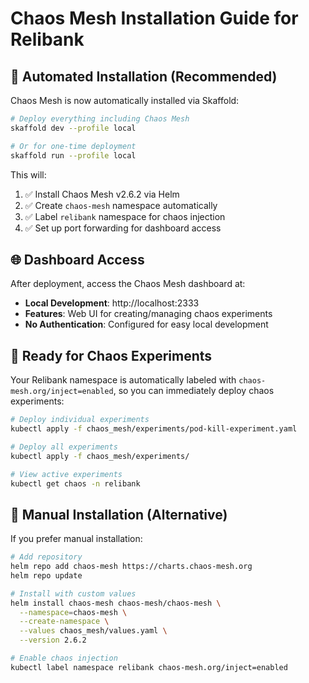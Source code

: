 # Chaos Mesh Installation Guide for Relibank

## 🚀 Automated Installation (Recommended)

Chaos Mesh is now automatically installed via Skaffold:

```bash
# Deploy everything including Chaos Mesh
skaffold dev --profile local

# Or for one-time deployment
skaffold run --profile local
```

This will:
1. ✅ Install Chaos Mesh v2.6.2 via Helm
2. ✅ Create `chaos-mesh` namespace automatically  
3. ✅ Label `relibank` namespace for chaos injection
4. ✅ Set up port forwarding for dashboard access

## 🌐 Dashboard Access

After deployment, access the Chaos Mesh dashboard at:
- **Local Development**: http://localhost:2333
- **Features**: Web UI for creating/managing chaos experiments
- **No Authentication**: Configured for easy local development

## 🎯 Ready for Chaos Experiments

Your Relibank namespace is automatically labeled with `chaos-mesh.org/inject=enabled`, so you can immediately deploy chaos experiments:

```bash
# Deploy individual experiments
kubectl apply -f chaos_mesh/experiments/pod-kill-experiment.yaml

# Deploy all experiments
kubectl apply -f chaos_mesh/experiments/

# View active experiments
kubectl get chaos -n relibank
```

## 🔧 Manual Installation (Alternative)

If you prefer manual installation:

```bash
# Add repository
helm repo add chaos-mesh https://charts.chaos-mesh.org
helm repo update

# Install with custom values
helm install chaos-mesh chaos-mesh/chaos-mesh \
  --namespace=chaos-mesh \
  --create-namespace \
  --values chaos_mesh/values.yaml \
  --version 2.6.2

# Enable chaos injection
kubectl label namespace relibank chaos-mesh.org/inject=enabled
```
